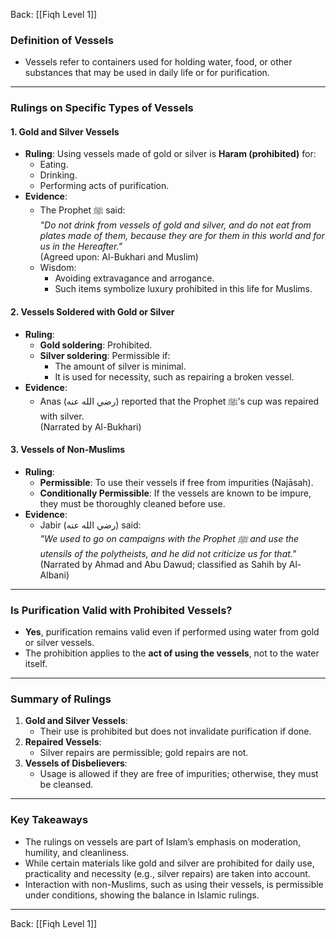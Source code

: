 Back: [[Fiqh Level 1]]

### **Definition of Vessels**
- Vessels refer to containers used for holding water, food, or other substances that may be used in daily life or for purification.

---

### **Rulings on Specific Types of Vessels**

#### **1. Gold and Silver Vessels**
- **Ruling**: Using vessels made of gold or silver is **Haram (prohibited)** for:
  - Eating.
  - Drinking.
  - Performing acts of purification.
- **Evidence**:
  - The Prophet ﷺ said:  
     _"Do not drink from vessels of gold and silver, and do not eat from plates made of them, because they are for them in this world and for us in the Hereafter."_  
     (Agreed upon: Al-Bukhari and Muslim)
  - Wisdom:
    - Avoiding extravagance and arrogance.
    - Such items symbolize luxury prohibited in this life for Muslims.

#### **2. Vessels Soldered with Gold or Silver**
- **Ruling**:
  - **Gold soldering**: Prohibited.  
  - **Silver soldering**: Permissible if:
    - The amount of silver is minimal.
    - It is used for necessity, such as repairing a broken vessel.
- **Evidence**:
  - Anas (رضي الله عنه) reported that the Prophet ﷺ’s cup was repaired with silver.  
    (Narrated by Al-Bukhari)

#### **3. Vessels of Non-Muslims**
- **Ruling**:
  - **Permissible**: To use their vessels if free from impurities (Najāsah).  
  - **Conditionally Permissible**: If the vessels are known to be impure, they must be thoroughly cleaned before use.
- **Evidence**:
  - Jabir (رضي الله عنه) said:  
     _"We used to go on campaigns with the Prophet ﷺ and use the utensils of the polytheists, and he did not criticize us for that."_  
     (Narrated by Ahmad and Abu Dawud; classified as Sahih by Al-Albani)

---

### **Is Purification Valid with Prohibited Vessels?**
- **Yes**, purification remains valid even if performed using water from gold or silver vessels.  
- The prohibition applies to the **act of using the vessels**, not to the water itself.

---

### **Summary of Rulings**
1. **Gold and Silver Vessels**:
   - Their use is prohibited but does not invalidate purification if done.
2. **Repaired Vessels**:
   - Silver repairs are permissible; gold repairs are not.
3. **Vessels of Disbelievers**:
   - Usage is allowed if they are free of impurities; otherwise, they must be cleansed.

---

### **Key Takeaways**
- The rulings on vessels are part of Islam’s emphasis on moderation, humility, and cleanliness.
- While certain materials like gold and silver are prohibited for daily use, practicality and necessity (e.g., silver repairs) are taken into account.
- Interaction with non-Muslims, such as using their vessels, is permissible under conditions, showing the balance in Islamic rulings.

---
Back: [[Fiqh Level 1]]